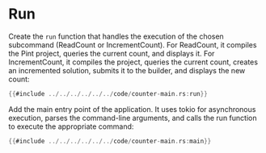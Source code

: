 # Run
Create the `run` function that handles the execution of the chosen subcommand (ReadCount or IncrementCount). For ReadCount, it compiles the Pint project, queries the current count, and displays it. For IncrementCount, it compiles the project, queries the current count, creates an incremented solution, submits it to the builder, and displays the new count:
```rust
{{#include ../../../../../../code/counter-main.rs:run}}
```
Add the main entry point of the application. It uses tokio for asynchronous execution, parses the command-line arguments, and calls the run function to execute the appropriate command:
```rust
{{#include ../../../../../../code/counter-main.rs:main}}
```